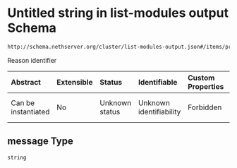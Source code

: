 # Untitled string in list-modules output Schema

```txt
http://schema.nethserver.org/cluster/list-modules-output.json#/items/properties/no_version_reason/properties/message
```

Reason identifier

| Abstract            | Extensible | Status         | Identifiable            | Custom Properties | Additional Properties | Access Restrictions | Defined In                                                                            |
| :------------------ | :--------- | :------------- | :---------------------- | :---------------- | :-------------------- | :------------------ | :------------------------------------------------------------------------------------ |
| Can be instantiated | No         | Unknown status | Unknown identifiability | Forbidden         | Allowed               | none                | [list-modules-output.json\*](cluster/list-modules-output.json "open original schema") |

## message Type

`string`
